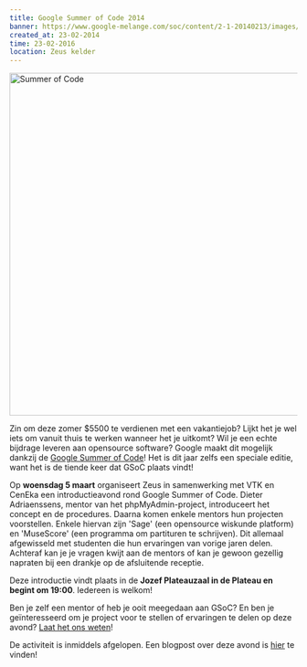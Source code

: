 ```yaml
---
title: Google Summer of Code 2014
banner: https://www.google-melange.com/soc/content/2-1-20140213/images/gsoc/logo/banner-gsoc2014.png
created_at: 23-02-2014
time: 23-02-2016
location: Zeus kelder
---
```


<img src="https://www.google-melange.com/soc/content/2-1-20140213/images/gsoc/logo/banner-gsoc2014.png" alt="Summer of Code" width="600" class="alignnone" />

Zin om deze zomer $5500 te verdienen met een vakantiejob? Lijkt het je wel iets om vanuit thuis te werken wanneer het je uitkomt? Wil je een echte bijdrage leveren aan opensource software? Google maakt dit mogelijk dankzij de <a href="https://developers.google.com/open-source/soc/">Google Summer of Code</a>! Het is dit jaar zelfs een speciale editie, want het is de tiende keer dat GSoC plaats vindt!

Op <strong>woensdag 5 maart</strong> organiseert Zeus in samenwerking met VTK en CenEka een introductieavond rond Google Summer of Code. Dieter Adriaenssens, mentor van het phpMyAdmin-project, introduceert het concept en de procedures. Daarna komen enkele mentors hun projecten voorstellen. Enkele hiervan zijn 'Sage' (een opensource wiskunde platform) en 'MuseScore' (een programma om partituren te schrijven). Dit allemaal afgewisseld met studenten die hun ervaringen van vorige jaren delen. Achteraf kan je je vragen kwijt aan de mentors of kan je gewoon gezellig napraten bij een drankje op de afsluitende receptie.

Deze introductie vindt plaats in de <strong>Jozef Plateauzaal in de Plateau en begint om 19:00</strong>. Iedereen is welkom!

Ben je zelf een mentor of heb je ooit meegedaan aan GSoC? En ben je geïnteresseerd om je project voor te stellen of ervaringen te delen op deze avond? <a href="https://zeus.ugent.be/contact/" title="Contact">Laat het ons weten</a>!

De activiteit is inmiddels afgelopen. Een blogpost over deze avond is <a href="https://ruleant.blogspot.be/2014/03/google-summer-of-code-2014-meetup-at.html">hier</a> te vinden!

